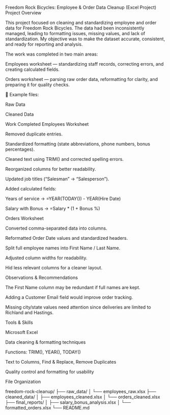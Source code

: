 Freedom Rock Bicycles: Employee & Order Data Cleanup (Excel Project)
Project Overview

This project focused on cleaning and standardizing employee and order data for Freedom Rock Bicycles. The data had been inconsistently managed, leading to formatting issues, missing values, and lack of standardization. My objective was to make the dataset accurate, consistent, and ready for reporting and analysis.

The work was completed in two main areas:

Employees worksheet — standardizing staff records, correcting errors, and creating calculated fields.

Orders worksheet — parsing raw order data, reformatting for clarity, and preparing it for quality checks.

📂 Example files:

Raw Data

Cleaned Data

Work Completed
Employees Worksheet

Removed duplicate entries.

Standardized formatting (state abbreviations, phone numbers, bonus percentages).

Cleaned text using TRIM() and corrected spelling errors.

Reorganized columns for better readability.

Updated job titles (“Salesman” → “Salesperson”).

Added calculated fields:

Years of service → =YEAR(TODAY()) - YEAR(Hire Date)

Salary with Bonus → =Salary * (1 + Bonus %)

Orders Worksheet

Converted comma-separated data into columns.

Reformatted Order Date values and standardized headers.

Split full employee names into First Name / Last Name.

Adjusted column widths for readability.

Hid less relevant columns for a cleaner layout.

Observations & Recommendations

The First Name column may be redundant if full names are kept.

Adding a Customer Email field would improve order tracking.

Missing city/state values need attention since deliveries are limited to Richland and Hastings.

Tools & Skills

Microsoft Excel

Data cleaning & formatting techniques

Functions: TRIM(), YEAR(), TODAY()

Text to Columns, Find & Replace, Remove Duplicates

Quality control and formatting for usability

File Organization

freedom-rock-cleanup/
├── raw_data/
│   └── employees_raw.xlsx
├── cleaned_data/
│   ├── employees_cleaned.xlsx
│   └── orders_cleaned.xlsx
├── final_reports/
│   ├── salary_bonus_analysis.xlsx
│   └── formatted_orders.xlsx
└── README.md
